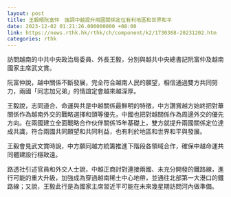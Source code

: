 ```yaml
---
layout: post
title: 王毅晤阮富仲　強調中越提升兩國關係定位有利地區和世界和平
date: 2023-12-02 01:21:26.000000000 +08:00
link: https://news.rthk.hk/rthk/ch/component/k2/1730368-20231202.htm
categories: rthk
---
```


訪問越南的中共中央政治局委員、外長王毅，分別與越共中央總書記阮富仲及越南國家主席武文賞。

阮富仲說，越中關係不斷發展，完全符合越南人民的願望，相信通過雙方共同努力，兩國「同志加兄弟」的情誼定會越來越深厚。

王毅說，志同道合、命運與共是中越關係最鮮明的特徵，中方讚賞越方始終把對華關係作為越南外交的戰略選擇和頭等優先，中國也把對越關係作為周邊外交的優先方向。在兩國建立全面戰略合作伙伴關係15年基礎上，雙方就提升兩國關係定位達成共識，符合兩國共同願望和共同利益，也有利於地區和世界和平與發展。

王毅會見武文賞時說，中方願同越方統籌推進下階段各領域合作，確保中越命運共同體建設行穩致遠。

路透社引述官員和外交人士說，中越正商討對連接兩國、未充分開發的鐵路線，進行可能的重大升級，加強成為穿過越南稀土中心地帶，並通往北部第一大港口的鐵路線；又說，王毅此行是為國家主席習近平可能在未來幾星期訪問河內做準備。


　　
　
